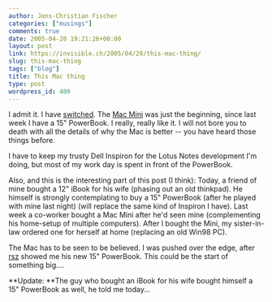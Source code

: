 ```yaml
---
author: Jens-Christian Fischer
categories: ["musings"]
comments: true
date: 2005-04-20 19:21:26+00:00
layout: post
link: https://invisible.ch/2005/04/20/this-mac-thing/
slug: this-mac-thing
tags: ["blog"]
title: This Mac thing
type: post
wordpress_id: 400
---
```



I admit it. I have [switched](https://www.apple.com/switch). The [Mac Mini](/archives/000375.html) was just the beginning, since last week I have a 15" PowerBook. I really, really like it. I will not bore you to death with all the details of why the Mac is better -- you have heard those things before. 



I have to keep my trusty Dell Inspiron for the Lotus Notes development I'm doing, but most of my work day is spent in front of the PowerBook.



Also, and this is the interesting part of this post (I think): Today, a friend of mine bought a 12" iBook for his wife (phasing out an old thinkpad). He himself is strongly contemplating to buy a 15" PowerBook (after he played with mine last night) (will replace the same kind of Inspiron I have). Last week a co-worker bought a Mac Mini after he'd seen mine (complementing his home-setup of multiple computers). After I bought the Mini, my sister-in-law ordered one for herself at home (replacing an old Win98 PC). 



The Mac has to be seen to be believed. I was pushed over the edge, after [rsz](https://alt.textdrive.com/) showed me his new 15" PowerBook. This could be the start of something big....



**Update: **The guy who bought an iBook for his wife bought himself a 15" PowerBook as well, he told me today...

